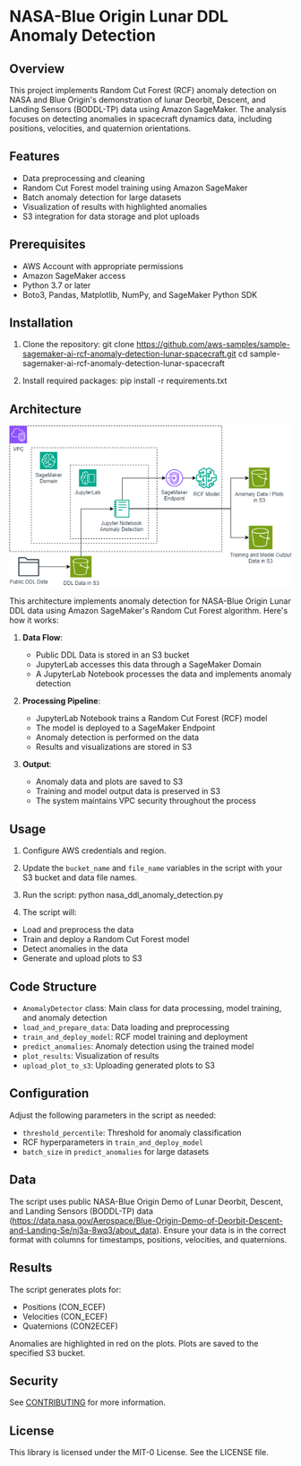 # NASA-Blue Origin Lunar DDL Anomaly Detection

## Overview

This project implements Random Cut Forest (RCF) anomaly detection on NASA and Blue Origin's demonstration of lunar Deorbit, Descent, and Landing Sensors (BODDL-TP) data using Amazon SageMaker. The analysis focuses on detecting anomalies in spacecraft dynamics data, including positions, velocities, and quaternion orientations.

## Features

- Data preprocessing and cleaning
- Random Cut Forest model training using Amazon SageMaker
- Batch anomaly detection for large datasets
- Visualization of results with highlighted anomalies
- S3 integration for data storage and plot uploads

## Prerequisites

- AWS Account with appropriate permissions
- Amazon SageMaker access
- Python 3.7 or later
- Boto3, Pandas, Matplotlib, NumPy, and SageMaker Python SDK

## Installation

1. Clone the repository:
git clone https://github.com/aws-samples/sample-sagemaker-ai-rcf-anomaly-detection-lunar-spacecraft.git
cd sample-sagemaker-ai-rcf-anomaly-detection-lunar-spacecraft

2. Install required packages:
pip install -r requirements.txt

## Architecture

![Architecture Diagram](/DDL_RCF_architecture.png)

This architecture implements anomaly detection for NASA-Blue Origin Lunar DDL data using Amazon SageMaker's Random Cut Forest algorithm. Here's how it works:

1. **Data Flow**:
   - Public DDL Data is stored in an S3 bucket
   - JupyterLab accesses this data through a SageMaker Domain
   - A JupyterLab Notebook processes the data and implements anomaly detection

2. **Processing Pipeline**:
   - JupyterLab Notebook trains a Random Cut Forest (RCF) model
   - The model is deployed to a SageMaker Endpoint
   - Anomaly detection is performed on the data
   - Results and visualizations are stored in S3

3. **Output**:
   - Anomaly data and plots are saved to S3
   - Training and model output data is preserved in S3
   - The system maintains VPC security throughout the process

## Usage

1. Configure AWS credentials and region.

2. Update the `bucket_name` and `file_name` variables in the script with your S3 bucket and data file names.

3. Run the script:
python nasa_ddl_anomaly_detection.py

4. The script will:
- Load and preprocess the data
- Train and deploy a Random Cut Forest model
- Detect anomalies in the data
- Generate and upload plots to S3

## Code Structure

- `AnomalyDetector` class: Main class for data processing, model training, and anomaly detection
- `load_and_prepare_data`: Data loading and preprocessing
- `train_and_deploy_model`: RCF model training and deployment
- `predict_anomalies`: Anomaly detection using the trained model
- `plot_results`: Visualization of results
- `upload_plot_to_s3`: Uploading generated plots to S3

## Configuration

Adjust the following parameters in the script as needed:
- `threshold_percentile`: Threshold for anomaly classification
- RCF hyperparameters in `train_and_deploy_model`
- `batch_size` in `predict_anomalies` for large datasets

## Data

The script uses public NASA-Blue Origin Demo of Lunar Deorbit, Descent, and Landing Sensors (BODDL-TP) data (https://data.nasa.gov/Aerospace/Blue-Origin-Demo-of-Deorbit-Descent-and-Landing-Se/nj3a-8wq3/about_data). Ensure your data is in the correct format with columns for timestamps, positions, velocities, and quaternions.

## Results

The script generates plots for:
- Positions (CON_ECEF)
- Velocities (CON_ECEF)
- Quaternions (CON2ECEF)

Anomalies are highlighted in red on the plots. Plots are saved to the specified S3 bucket.

## Security

See [CONTRIBUTING](CONTRIBUTING.md#security-issue-notifications) for more information.

## License

This library is licensed under the MIT-0 License. See the LICENSE file.
